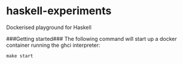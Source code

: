 # haskell-experiments
Dockerised playground for Haskell

###Getting started###
The following command will start up a docker container running the ghci interpreter:
 ```
 make start
 ```